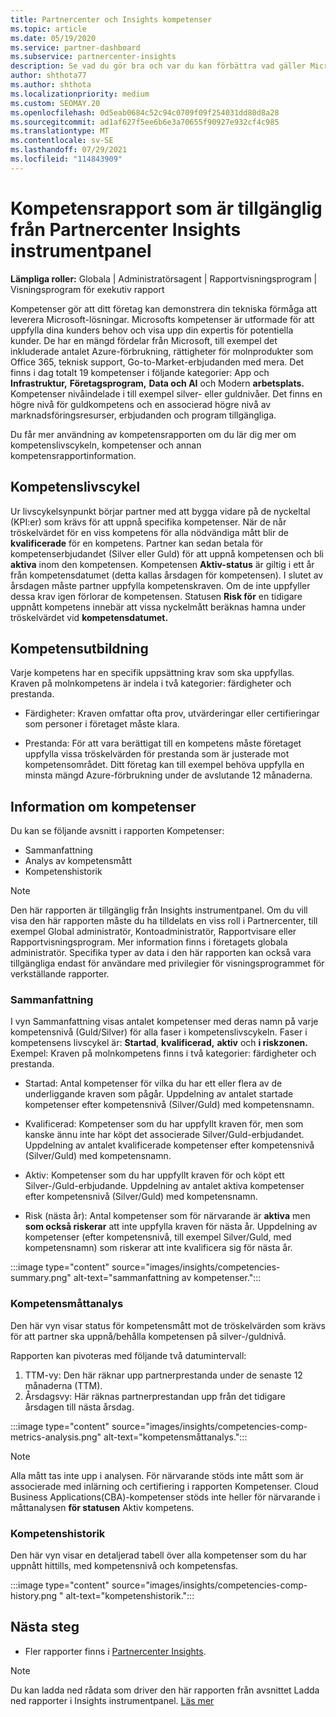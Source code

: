 ```yaml
---
title: Partnercenter och Insights kompetenser
ms.topic: article
ms.date: 05/19/2020
ms.service: partner-dashboard
ms.subservice: partnercenter-insights
description: Se vad du gör bra och var du kan förbättra vad gäller Microsoft-kompetenser, kompetensnivåer och erbjudanden som hjälper dig att leverera Microsoft-lösningar.
author: shthota77
ms.author: shthota
ms.localizationpriority: medium
ms.custom: SEOMAY.20
ms.openlocfilehash: 0d5eab0684c52c94c0709f09f254031dd80d8a28
ms.sourcegitcommit: ad1af627f5ee6b6e3a70655f90927e932cf4c985
ms.translationtype: MT
ms.contentlocale: sv-SE
ms.lasthandoff: 07/29/2021
ms.locfileid: "114843909"
---
```

# <a name="competencies-report-available-from-the-partner-center-insights-dashboard"></a>Kompetensrapport som är tillgänglig från Partnercenter Insights instrumentpanel

**Lämpliga roller:** Globala | Administratörsagent | Rapportvisningsprogram | Visningsprogram för exekutiv rapport

Kompetenser gör att ditt företag kan demonstrera din tekniska förmåga att leverera Microsoft-lösningar. Microsofts kompetenser är utformade för att uppfylla dina kunders behov och visa upp din expertis för potentiella kunder. De har en mängd fördelar från Microsoft, till exempel det inkluderade antalet Azure-förbrukning, rättigheter för molnprodukter som Office 365, teknisk support, Go-to-Market-erbjudanden med mera. Det finns i dag totalt 19 kompetenser i följande kategorier: App och **Infrastruktur,** **Företagsprogram,** **Data och AI** och Modern **arbetsplats.** Kompetenser nivåindelade i till exempel silver- eller guldnivåer. Det finns en högre nivå för guldkompetens och en associerad högre nivå av marknadsföringsresurser, erbjudanden och program tillgängliga.  

Du får mer användning av kompetensrapporten om du lär dig mer om kompetenslivscykeln, kompetenser och annan kompetensrapportinformation.

## <a name="competency-life-cycle"></a>Kompetenslivscykel

Ur livscykelsynpunkt börjar partner med att bygga vidare på de nyckeltal (KPI:er) som krävs för att uppnå specifika kompetenser. När de når tröskelvärdet för en viss kompetens för alla nödvändiga mått blir de **kvalificerade** för en kompetens. Partner kan sedan betala för kompetenserbjudandet (Silver eller Guld) för att uppnå kompetensen och bli **aktiva** inom den kompetensen. Kompetensen **Aktiv-status** är giltig i ett år från kompetensdatumet (detta kallas  årsdagen för kompetensen). I slutet av årsdagen måste partner uppfylla kompetenskraven. Om de inte uppfyller dessa krav igen förlorar de kompetensen. Statusen **Risk för** en tidigare uppnått kompetens innebär att vissa nyckelmått beräknas hamna under tröskelvärdet vid **kompetensdatumet.**

## <a name="competency-attainment"></a>Kompetensutbildning

Varje kompetens har en specifik uppsättning krav som ska uppfyllas. Kraven på molnkompetens är indela i två kategorier: färdigheter och prestanda.

- Färdigheter: Kraven omfattar ofta prov, utvärderingar eller certifieringar som personer i företaget måste klara.

- Prestanda: För att vara berättigat till en kompetens måste företaget uppfylla vissa tröskelvärden för prestanda som är justerade mot kompetensområdet. Ditt företag kan till exempel behöva uppfylla en minsta mängd Azure-förbrukning under de avslutande 12 månaderna.

## <a name="competencies-report-details"></a>Information om kompetenser

Du kan se följande avsnitt i rapporten Kompetenser:

- Sammanfattning
- Analys av kompetensmått
- Kompetenshistorik

 > [!NOTE]
 > Den här rapporten är tillgänglig från Insights instrumentpanel. Om du vill visa den här rapporten måste du ha tilldelats en viss roll i Partnercenter, till exempel Global administratör, Kontoadministratör, Rapportvisare eller Rapportvisningsprogram. Mer information finns i företagets globala administratör. Specifika typer av data i den här rapporten kan också vara tillgängliga endast för användare med privilegier för visningsprogrammet för verkställande rapporter.

### <a name="summary"></a>Sammanfattning

I vyn Sammanfattning visas antalet kompetenser med deras namn på varje kompetensnivå (Guld/Silver) för alla faser i kompetenslivscykeln. Faser i kompetensens livscykel är: **Startad**, **kvalificerad,** **aktiv** och **i riskzonen.** Exempel: Kraven på molnkompetens finns i två kategorier: färdigheter och prestanda.

- Startad: Antal kompetenser för vilka du har ett eller flera av de underliggande kraven som pågår.
Uppdelning av antalet startade kompetenser efter kompetensnivå (Silver/Guld) med kompetensnamn.

- Kvalificerad: Kompetenser som du har uppfyllt kraven för, men som kanske ännu inte har köpt det associerade Silver/Guld-erbjudandet. Uppdelning av antalet kvalificerade kompetenser efter kompetensnivå (Silver/Guld) med kompetensnamn.

- Aktiv: Kompetenser som du har uppfyllt kraven för och köpt ett Silver-/Guld-erbjudande. Uppdelning av antalet aktiva kompetenser efter kompetensnivå (Silver/Guld) med kompetensnamn.

- Risk (nästa år): Antal kompetenser som för närvarande är **aktiva** men **som också riskerar** att inte uppfylla kraven för nästa år.
Uppdelning av kompetenser (efter kompetensnivå, till exempel Silver/Guld, med kompetensnamn) som riskerar att inte kvalificera sig för nästa år.

:::image type="content" source="images/insights/competencies-summary.png" alt-text="sammanfattning av kompetenser.":::

### <a name="competency-metric-analysis"></a>Kompetensmåttanalys

Den här vyn visar status för kompetensmått mot de tröskelvärden som krävs för att partner ska uppnå/behålla kompetensen på silver-/guldnivå. 

Rapporten kan pivoteras med följande två datumintervall:

1. TTM-vy: Den här räknar upp partnerprestanda under de senaste 12 månaderna (TTM).
2. Årsdagsvy: Här räknas partnerprestandan upp från det tidigare årsdagen till nästa årsdag.

:::image type="content" source="images/insights/competencies-comp-metrics-analysis.png" alt-text="kompetensmåttanalys.":::

> [!NOTE]
 > Alla mått tas inte upp i analysen. För närvarande stöds inte mått som är associerade med inlärning och certifiering i rapporten Kompetenser. Cloud Business Applications(CBA)-kompetenser stöds inte heller för närvarande i måttanalysen **för statusen** Aktiv kompetens.

### <a name="competency-history"></a>Kompetenshistorik

Den här vyn visar en detaljerad tabell över alla kompetenser som du har uppnått hittills, med kompetensnivå och kompetensfas.

:::image type="content" source="images/insights/competencies-comp-history.png " alt-text="kompetenshistorik.":::

## <a name="next-steps"></a>Nästa steg

- Fler rapporter finns i [Partnercenter Insights](partner-center-insights.md).

>[!NOTE] 
> Du kan ladda ned rådata som driver den här rapporten från avsnittet Ladda ned rapporter i Insights instrumentpanel. [Läs mer](insights-download-reports.md) 
